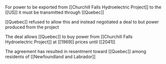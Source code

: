 For power to be exported from [[Churchill Falls Hydroelectric Project]] to the [[US]] it must be transmitted through [[Quebec]]

[[Quebec]] refused to allow this and instead negotiated a deal to but power produced from the project

The deal allows [[Quebec]] to buy power from [[Churchill Falls Hydroelectric Project]] at [[1969]] prices until [[2041]]

The agreement has resulted in resentment toward [[Quebec]] among residents of [[Newfoundland and Labrador]]

